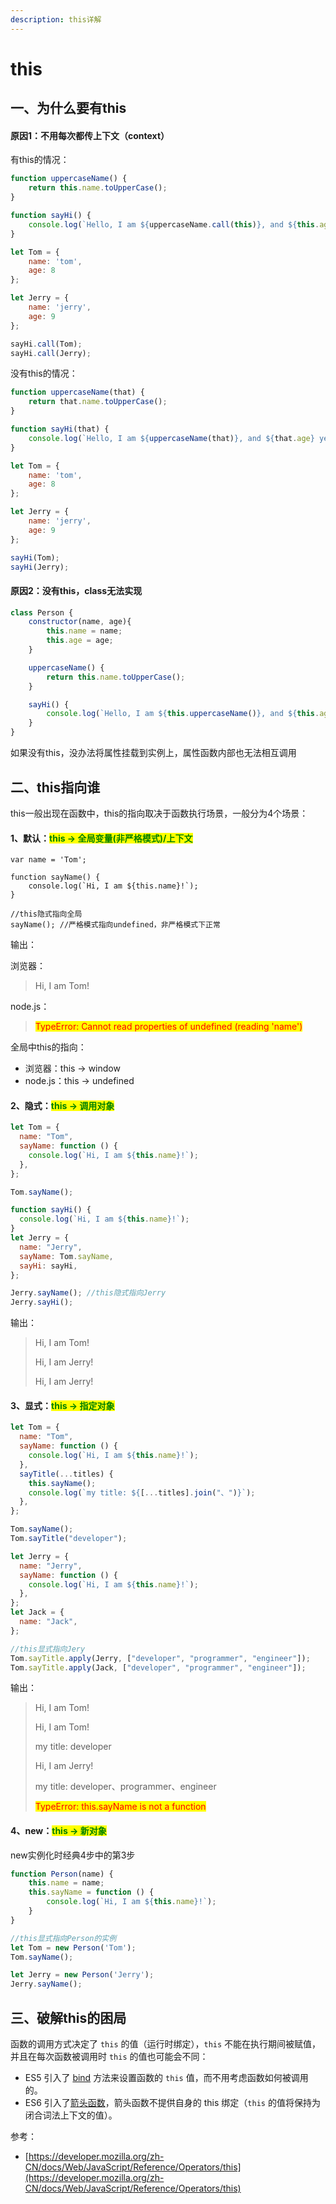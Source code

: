 ```yaml
---
description: this详解
---
```


# this

## 一、为什么要有this <a href="#e4-b8-80-e4-b8-ba-e4-bb-80-e4-b9-88-e8-a6-81-e6-9c-89this" id="e4-b8-80-e4-b8-ba-e4-bb-80-e4-b9-88-e8-a6-81-e6-9c-89this"></a>

#### 原因1：不用每次都传上下文（context）

有this的情况：

```javascript
function uppercaseName() {
    return this.name.toUpperCase();
}

function sayHi() {
    console.log(`Hello, I am ${uppercaseName.call(this)}, and ${this.age} years old.`);
}

let Tom = {
    name: 'tom',
    age: 8
};

let Jerry = {
    name: 'jerry',
    age: 9
};

sayHi.call(Tom);
sayHi.call(Jerry);
```

没有this的情况：

```javascript
function uppercaseName(that) {
    return that.name.toUpperCase();
}

function sayHi(that) {
    console.log(`Hello, I am ${uppercaseName(that)}, and ${that.age} years old.`);
}

let Tom = {
    name: 'tom',
    age: 8
};

let Jerry = {
    name: 'jerry',
    age: 9
};

sayHi(Tom);
sayHi(Jerry);
```

#### 原因2：没有this，class无法实现

```javascript
class Person {
    constructor(name, age){
        this.name = name;
        this.age = age;
    }

    uppercaseName() {
        return this.name.toUpperCase();
    }

    sayHi() {
        console.log(`Hello, I am ${this.uppercaseName()}, and ${this.age} years old.`);
    }
}
```

如果没有this，没办法将属性挂载到实例上，属性函数内部也无法相互调用

## 二、this指向谁 <a href="#e4-ba-8cthis-e8-af-af-e5-8c-ba" id="e4-ba-8cthis-e8-af-af-e5-8c-ba"></a>

this一般出现在函数中，this的指向取决于函数执行场景，一般分为4个场景：

#### 1、默认：<mark style="color:green;">this -> 全局变量(非严格模式)/上下文</mark>

```
var name = 'Tom';

function sayName() {
    console.log(`Hi, I am ${this.name}!`);
}

//this隐式指向全局
sayName(); //严格模式指向undefined，非严格模式下正常
```

输出：

浏览器：

> Hi, I am Tom!

node.js：

> <mark style="color:red;">TypeError: Cannot read properties of undefined (reading 'name')</mark>



全局中this的指向：

* 浏览器：this -> window
* node.js：this -> undefined

#### 2、隐式：<mark style="color:green;">this -> 调用对象</mark>

```javascript
let Tom = {
  name: "Tom",
  sayName: function () {
    console.log(`Hi, I am ${this.name}!`);
  },
};

Tom.sayName();

function sayHi() {
  console.log(`Hi, I am ${this.name}!`);
}
let Jerry = {
  name: "Jerry",
  sayName: Tom.sayName,
  sayHi: sayHi,
};

Jerry.sayName(); //this隐式指向Jerry
Jerry.sayHi();
```

输出：

> Hi, I am Tom!&#x20;
>
> Hi, I am Jerry!&#x20;
>
> Hi, I am Jerry!

#### 3、显式：<mark style="color:green;">this -> 指定对象</mark>

```javascript
let Tom = {
  name: "Tom",
  sayName: function () {
    console.log(`Hi, I am ${this.name}!`);
  },
  sayTitle(...titles) {
    this.sayName();
    console.log(`my title: ${[...titles].join("、")}`);
  },
};

Tom.sayName();
Tom.sayTitle("developer");

let Jerry = {
  name: "Jerry",
  sayName: function () {
    console.log(`Hi, I am ${this.name}!`);
  },
};
let Jack = {
  name: "Jack",
};

//this显式指向Jery
Tom.sayTitle.apply(Jerry, ["developer", "programmer", "engineer"]);
Tom.sayTitle.apply(Jack, ["developer", "programmer", "engineer"]);
```

输出：

> Hi, I am Tom!&#x20;
>
> Hi, I am Tom!&#x20;
>
> my title: developer&#x20;
>
> Hi, I am Jerry!&#x20;
>
> my title: developer、programmer、engineer
>
> <mark style="color:red;">TypeError: this.sayName is not a function</mark>

#### 4、new：<mark style="color:green;">this -> 新对象</mark>

new实例化时经典4步中的第3步

```javascript
function Person(name) {
    this.name = name;
    this.sayName = function () {
        console.log(`Hi, I am ${this.name}!`);
    }
}

//this显式指向Person的实例
let Tom = new Person('Tom');
Tom.sayName();

let Jerry = new Person('Jerry');
Jerry.sayName();
```



## 三、破解this的困局

函数的调用方式决定了 `this` 的值（运行时绑定），`this` 不能在执行期间被赋值，并且在每次函数被调用时 `this` 的值也可能会不同：

* ES5 引入了 [bind](https://developer.mozilla.org/zh-CN/docs/Web/JavaScript/Reference/Global\_Objects/Function/bind) 方法来设置函数的 `this` 值，而不用考虑函数如何被调用的。
* ES6 引入了[箭头函数](https://developer.mozilla.org/zh-CN/docs/Web/JavaScript/Reference/Functions/Arrow\_functions)，箭头函数不提供自身的 this 绑定（`this` 的值将保持为闭合词法上下文的值）。







参考：

* [https://developer.mozilla.org/zh-CN/docs/Web/JavaScript/Reference/Operators/this](https://developer.mozilla.org/zh-CN/docs/Web/JavaScript/Reference/Operators/this)
